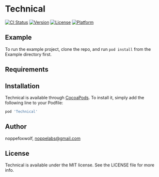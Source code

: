 # Technical

[![CI Status](https://img.shields.io/travis/noppefoxwolf/Technical.svg?style=flat)](https://travis-ci.org/noppefoxwolf/Technical)
[![Version](https://img.shields.io/cocoapods/v/Technical.svg?style=flat)](https://cocoapods.org/pods/Technical)
[![License](https://img.shields.io/cocoapods/l/Technical.svg?style=flat)](https://cocoapods.org/pods/Technical)
[![Platform](https://img.shields.io/cocoapods/p/Technical.svg?style=flat)](https://cocoapods.org/pods/Technical)

## Example

To run the example project, clone the repo, and run `pod install` from the Example directory first.

## Requirements

## Installation

Technical is available through [CocoaPods](https://cocoapods.org). To install
it, simply add the following line to your Podfile:

```ruby
pod 'Technical'
```

## Author

noppefoxwolf, noppelabs@gmail.com

## License

Technical is available under the MIT license. See the LICENSE file for more info.
